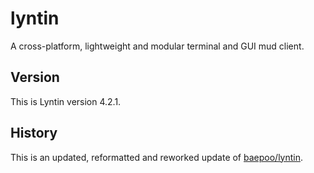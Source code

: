 # lyntin
A cross-platform, lightweight and modular terminal and GUI mud client.

## Version

This is Lyntin version 4.2.1.

## History

This is an updated, reformatted and reworked update of [baepoo/lyntin](https://github.com/baepoo/lyntin).
